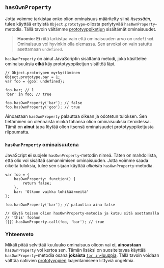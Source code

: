 ## `hasOwnProperty`

Jotta voimme tarkistaa onko olion ominaisuus määritelty siinä *itsessään*, tulee käyttää erityistä `Object.prototype`-oliosta periytyvää `hasOwnProperty`-metodia. Tällä tavoin vältämme [prototyyppiketjun](#object.prototype) sisältämät ominaisuudet.

> **Huomio:** **Ei** riitä tarkistaa vain että ominaisuuden arvo on `undefined`. Ominaisuus voi hyvinkin olla olemassa. Sen arvoksi on vain satuttu asettamaan `undefined`.

`hasOwnProperty` on ainut JavaScriptin sisältämä metodi, joka käsittelee ominaisuuksia **eikä** käy prototyyppiketjun sisältöä läpi.

    // Object.prototypen myrkyttäminen
    Object.prototype.bar = 1; 
    var foo = {goo: undefined};
    
    foo.bar; // 1
    'bar' in foo; // true

    foo.hasOwnProperty('bar'); // false
    foo.hasOwnProperty('goo'); // true

Ainoastaan `hasOwnProperty` palauttaa oikean ja odotetun tuloksen. Sen tietäminen on olennaista minkä tahansa olion ominaisuuksia iteroidessa. Tämä on **ainut** tapa löytää olion itsensä ominaisuudet prototyyppiketjusta riippumatta.

### `hasOwnProperty` ominaisuutena

JavaScript **ei** suojele `hasOwnProperty`-metodin nimeä. Täten on mahdollista, että olio voi sisältää samannimisen ominaisuuden. Jotta voimme saada oikeita tuloksia, tulee sen sijaan käyttää *ulkoista* `hasOwnProperty`-metodia.

    var foo = {
        hasOwnProperty: function() {
            return false;
        },
        bar: 'Olkoon vaikka lohikäärmeitä'
    };

    foo.hasOwnProperty('bar'); // palauttaa aina false

    // Käytä toisen olion hasOwnProperty-metodia ja kutsu sitä asettamalla
    // 'this' foohon
    ({}).hasOwnProperty.call(foo, 'bar'); // true

### Yhteenveto

Mikäli pitää selvittää kuuluuko ominaisuus olioon vai ei, **ainoastaan** `hasOwnProperty` voi kertoa sen. Tämän lisäksi on suositeltavaa käyttää `hasOwnProperty`-metodia osana **jokaista** [`for in`-luuppia](#object.forinloop). Tällä tavoin voidaan välttää natiivien [prototyyppien](#object.prototype) laajentamiseen liittyviä ongelmia.

